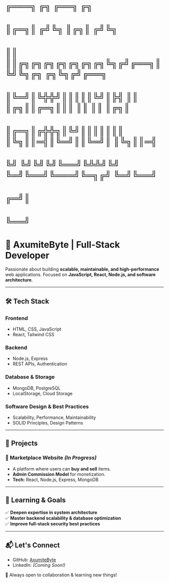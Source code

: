#            ╔═══╗               ╔╗     ╔══╗       ╔╗     
#            ║╔═╗║              ╔╝╚╗    ║╔╗║      ╔╝╚╗    
#            ║║ ║║╔╗╔╗╔╗╔╗╔╗╔╗╔╗╚╗╔╝╔══╗║╚╝╚╗╔╗ ╔╗╚╗╔╝╔══╗
#            ║╚═╝║╚╬╬╝║║║║║╚╝║╠╣ ║║ ║╔╗║║╔═╗║║║ ║║ ║║ ║╔╗║
#            ║╔═╗║╔╬╬╗║╚╝║║║║║║║ ║╚╗║║═╣║╚═╝║║╚═╝║ ║╚╗║║═╣
#            ╚╝ ╚╝╚╝╚╝╚══╝╚╩╩╝╚╝ ╚═╝╚══╝╚═══╝╚═╗╔╝ ╚═╝╚══╝
#                                            ╔═╝║         
#                                            ╚══╝         
 

# 🚀 AxumiteByte | Full-Stack Developer  

Passionate about building **scalable, maintainable, and high-performance** web applications. Focused on **JavaScript, React, Node.js, and software architecture**.  

---

## 🛠️ Tech Stack  

### **Frontend**  
- HTML, CSS, JavaScript  
- React, Tailwind CSS  

### **Backend**  
- Node.js, Express  
- REST APIs, Authentication  

### **Database & Storage**  
- MongoDB, PostgreSQL  
- LocalStorage, Cloud Storage  

### **Software Design & Best Practices**  
- Scalability, Performance, Maintainability  
- SOLID Principles, Design Patterns  

---

## 📌 Projects  

### **🛒 Marketplace Website** *(In Progress)*  
- A platform where users can **buy and sell** items.  
- **Admin Commission Model** for monetization.  
- **Tech:** React, Node.js, Express, MongoDB  

---

## 🎯 Learning & Goals  

✅ **Deepen expertise in system architecture**  
✅ **Master backend scalability & database optimization**  
✅ **Improve full-stack security best practices**  

---

## 📬 Let's Connect  

- GitHub: [AxumiteByte](https://github.com/AxumiteByte)  
- LinkedIn: *(Coming Soon!)*  

🚀 Always open to collaboration & learning new things!  
